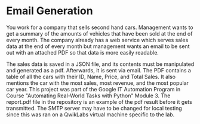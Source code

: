 # Email Generation
You work for a company that sells second hand cars. Management wants to get a summary of the amounts of vehicles that have been sold at the end of every month. The company already has a web service which serves sales data at the end of every month but management wants an email to be sent out with an attached PDF so that data is more easily readable.

The sales data is saved in a JSON file, and its contents must be manipulated and generated as a pdf. Afterwards, it is sent via email.
The PDF contains a table of all the cars with their ID, Name, Price, and Total Sales. It also mentions the car with the most sales, most revenue, and the most popular car year.
This project was part of the Google IT Automation Program in Course "Automating Real-World Tasks with Python" Module 3. The report.pdf file in the repository is an example of the pdf result before it gets transmitted. The SMTP server may have to be changed for local testing since this was ran on a QwikLabs virtual machine specific to the lab.
